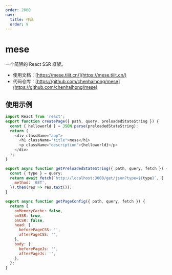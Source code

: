 ```yaml
---
order: 2000
nav:
  title: 作品
  order: 9
---
```


# mese

一个简陋的 React SSR 框架。

- 使用文档：[https://mese.tiiit.cn/](https://mese.tiiit.cn/)
- 代码仓库：[https://github.com/chenhaihong/mese](https://github.com/chenhaihong/mese)

## 使用示例

```javascript
import React from 'react';
export function createPage({ path, query, preloadedStateString }) {
  const { helloworld } = JSON.parse(preloadedStateString);
  return (
    <div className="app">
      <h1 className="title">mese</h1>
      <p className="description">{helloworld}</p>
    </div>
  );
}

export async function getPreloadedStateString({ path, query, fetch }) {
  const { type } = query;
  return await fetch(`http://localhost:3000/get/json?type=${type}`, {
    method: 'GET',
  }).then(res => res.text());
}

export async function getPageConfig({ path, query, fetch }) {
  return {
    onMemoryCache: false,
    onSSR: true,
    onCSR: false,
    head: {
      beforePageCSS: '',
      afterPageCSS: '',
    },
    body: {
      beforePageJs: '',
      afterPageJs: '',
    },
  };
}
```
